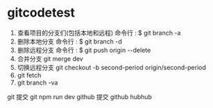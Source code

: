 # gitcodetest

1. 查看项目的分支们(包括本地和远程) 
命令行 : $ git branch -a
2. 删除本地分支 
命令行 : $ git branch -d <BranchName>
3. 删除远程分支 
命令行 : $ git push origin --delete <BranchName>
4. 合并分支
git merge dev
5. 切换远程分支 
git checkout -b second-period origin/second-period
6. git fetch
7. git branch -va


git 提交
git npm run dev
github 提交
github hubhub
